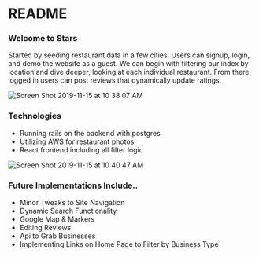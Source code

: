 # README

### Welcome to Stars

Started by seeding restaurant data in a few cities. Users can signup, login, and demo the website as a guest.
We can begin with filtering our index by location and dive deeper, looking at each individual restaurant.
From there, logged in users can post reviews that dynamically update ratings.

![Screen Shot 2019-11-15 at 10 38 07 AM](https://user-images.githubusercontent.com/52093281/68966918-10679700-0794-11ea-96b7-b6ddc956a83c.png)





### Technologies
* Running rails on the backend with postgres
* Utilizing AWS for restaurant photos
* React frontend including all filter logic

![Screen Shot 2019-11-15 at 10 40 47 AM](https://user-images.githubusercontent.com/52093281/68967137-6f2d1080-0794-11ea-9f0e-75c844624905.png)




### Future Implementations Include..

* Minor Tweaks to Site Navigation
* Dynamic Search Functionality
* Google Map & Markers
* Editing Reviews
* Api to Grab Businesses
* Implementing Links on Home Page to Filter by Business Type


